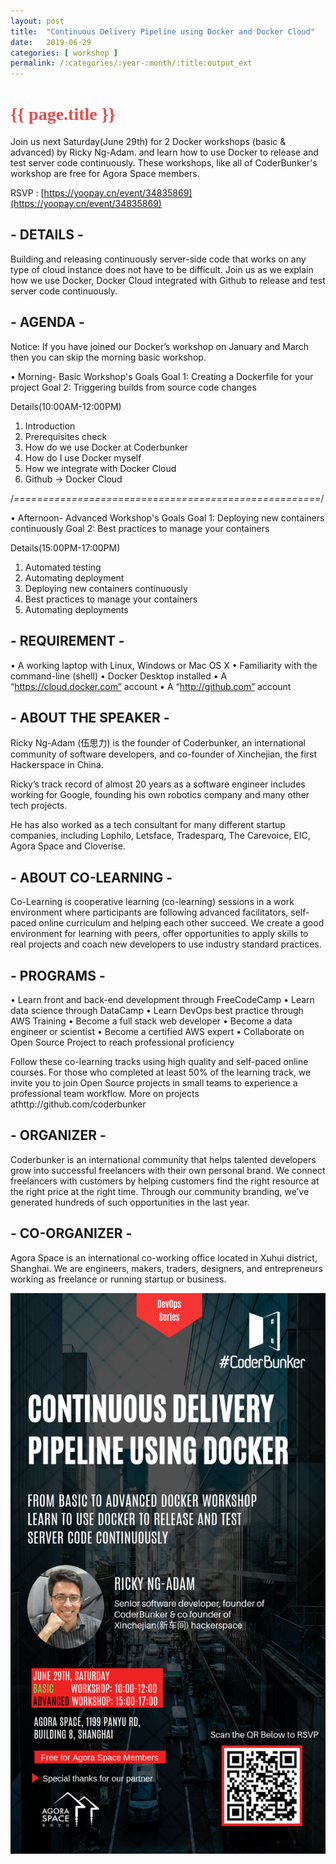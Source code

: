 ```yaml
---
layout: post
title:  "Continuous Delivery Pipeline using Docker and Docker Cloud"
date:   2019-06-29
categories: [ workshop ]
permalink: /:categories/:year-:month/:title:output_ext
---
```


<h1><span style="color:#e74c48; font-family: montserrat; font-weight:600"> 
    {{ page.title }} 
</span></h1>

Join us next Saturday(June 29th) for 2 Docker workshops (basic & advanced) by Ricky Ng-Adam. and learn how to use Docker to release and test server code continuously. These workshops, like all of CoderBunker's workshop are free for Agora Space members.

RSVP : [https://yoopay.cn/event/34835869](https://yoopay.cn/event/34835869)

## - DETAILS -
Building and releasing continuously server-side code that works on any type of cloud instance does not have to be difficult. Join us as we explain how we use Docker, Docker Cloud integrated with Github to release and test server code continuously.

## - AGENDA -
Notice: If you have joined our Docker’s workshop on January and March then you can skip the morning basic workshop.

• Morning- Basic Workshop's Goals
Goal 1: Creating a Dockerfile for your project
Goal 2: Triggering builds from source code changes

Details(10:00AM-12:00PM)
1. Introduction
2. Prerequisites check
3. How do we use Docker at Coderbunker
4. How do I use Docker myself
5. How we integrate with Docker Cloud
6. Github -> Docker Cloud

/*=====================================================*/

• Afternoon- Advanced Workshop's Goals
Goal 1: Deploying new containers continuously
Goal 2: Best practices to manage your containers

Details(15:00PM-17:00PM)
1. Automated testing
2. Automating deployment
3. Deploying new containers continuously
4. Best practices to manage your containers
5. Automating deployments

## - REQUIREMENT -
• A working laptop with Linux, Windows or Mac OS X
• Familiarity with the command-line (shell)
• Docker Desktop installed
• A “https://cloud.docker.com” account
• A “http://github.com” account

## - ABOUT THE SPEAKER -
Ricky Ng-Adam (伍思力) is the founder of Coderbunker, an international community of software developers, and co-founder of Xinchejian, the first Hackerspace in China.

Ricky’s track record of almost 20 years as a software engineer includes working for Google, founding his own robotics company and many other tech projects.

He has also worked as a tech consultant for many different startup companies, including Lophilo, Letsface, Tradesparq, The Carevoice, EIC, Agora Space and Cloverise.

## - ABOUT CO-LEARNING -
Co-Learning is cooperative learning (co-learning) sessions in a work environment where participants are following advanced facilitators, self-paced online curriculum and helping each other succeed. We create a good environment for learning with peers, offer opportunities to apply skills to real projects and coach new developers to use industry standard practices.

## - PROGRAMS -
• Learn front and back-end development through FreeCodeCamp
• Learn data science through DataCamp
• Learn DevOps best practice through AWS Training
• Become a full stack web developer
• Become a data engineer or scientist
• Become a certified AWS expert
• Collaborate on Open Source Project to reach professional proficiency

Follow these co-learning tracks using high quality and self-paced online courses. For those who completed at least 50% of the learning track, we invite you to join Open Source projects in small teams to experience a professional team workflow. More on projects athttp://github.com/coderbunker

## - ORGANIZER -
Coderbunker is an international community that helps talented developers grow into successful freelancers with their own personal brand. We connect freelancers with customers by helping customers find the right resource at the right price at the right time. Through our community branding, we’ve generated hundreds of such opportunities in the last year.

## - CO-ORGANIZER -
Agora Space is an international co-working office located in Xuhui district, Shanghai. We are engineers, makers, traders, designers, and entrepreneurs working as freelance or running startup or business.


  ![Ricky CD](/assets/workshops/poster-06-29.png)
